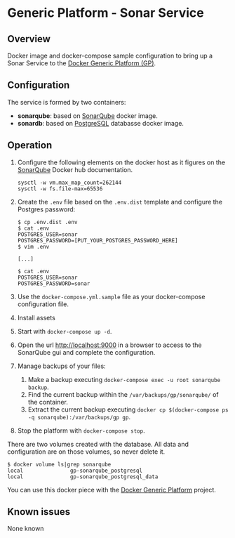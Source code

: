 # Generic Platform - Sonar Service

## Overview

Docker image and docker-compose sample configuration to bring up a Sonar Service to the [Docker Generic Platform (GP)](https://github.com/tpbtools/docker-generic-platform).

## Configuration

The service is formed by two containers:

- **sonarqube**: based on [SonarQube](https://hub.docker.com/_/sonarqube) docker image.
- **sonardb**: based on [PostgreSQL](https://hub.docker.com/_/postgres) databasse docker image.

## Operation

1. Configure the following elements on the docker host as it figures on the [SonarQube](https://hub.docker.com/_/sonarqube) Docker hub documentation.

    ```console
    sysctl -w vm.max_map_count=262144
    sysctl -w fs.file-max=65536
    ```

2. Create the `.env` file based on the `.env.dist` template and configure the Postgres password:

    ```console
    $ cp .env.dist .env
    $ cat .env
    POSTGRES_USER=sonar
    POSTGRES_PASSWORD=[PUT_YOUR_POSTGRES_PASSWORD_HERE]
    $ vim .env

    [...]

    $ cat .env
    POSTGRES_USER=sonar
    POSTGRES_PASSWORD=sonar
    ```

3. Use the `docker-compose.yml.sample` file as your docker-compose configuration file.

4. Install assets

5. Start with `docker-compose up -d`.

6. Open the url <http://localhost:9000> in a browser to access to the SonarQube gui and complete the configuration.

7. Manage backups of your files:

   1. Make a backup executing `docker-compose exec -u root sonarqube backup`.
   2. Find the current backup within the `/var/backups/gp/sonarqube/` of the container.
   3. Extract the current backup executing `docker cp $(docker-compose ps -q sonarqube):/var/backups/gp gp`.

8. Stop the platform with `docker-compose stop`.

There are two volumes created with the database. All data and configuration are on those volumes, so never delete it.

```console
$ docker volume ls|grep sonarqube
local               gp-sonarqube_postgresql
local               gp-sonarqube_postgresql_data
```

You can use this docker piece with the [Docker Generic Platform](https://github.com/tpbtools/docker-generic-platform) project.

## Known issues

None known
